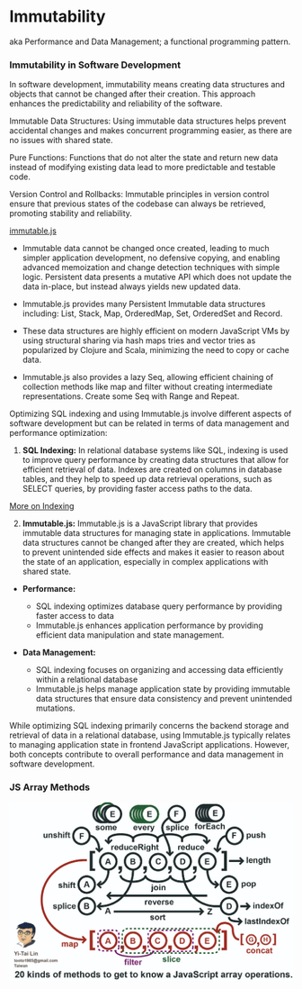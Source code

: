 # Immutability
aka Performance and Data Management; a functional programming pattern.

### Immutability in Software Development

In software development, immutability means creating data structures and objects that cannot be changed after their creation. This approach enhances the predictability and reliability of the software.

Immutable Data Structures: Using immutable data structures helps prevent accidental changes and makes concurrent programming easier, as there are no issues with shared state.

Pure Functions: Functions that do not alter the state and return new data instead of modifying existing data lead to more predictable and testable code.

Version Control and Rollbacks: Immutable principles in version control ensure that previous states of the codebase can always be retrieved, promoting stability and reliability.

[immutable.js](https://immutable-js.com/)

- Immutable data cannot be changed once created, leading to much simpler application development, no defensive copying, and enabling advanced memoization and change detection techniques with simple logic. Persistent data presents a mutative API which does not update the data in-place, but instead always yields new updated data.

- Immutable.js provides many Persistent Immutable data structures including: List, Stack, Map, OrderedMap, Set, OrderedSet and Record.

- These data structures are highly efficient on modern JavaScript VMs by using structural sharing via hash maps tries and vector tries as popularized by Clojure and Scala, minimizing the need to copy or cache data.

- Immutable.js also provides a lazy Seq, allowing efficient chaining of collection methods like map and filter without creating intermediate representations. Create some Seq with Range and Repeat.

Optimizing SQL indexing and using Immutable.js involve different aspects of software development but can be related in terms of data management and performance optimization:

1. **SQL Indexing:** In relational database systems like SQL, indexing is used to improve query performance by creating data structures that allow for efficient retrieval of data. Indexes are created on columns in database tables, and they help to speed up data retrieval operations, such as SELECT queries, by providing faster access paths to the data.

[More on Indexing](https://use-the-index-luke.com/)

2. **Immutable.js:** Immutable.js is a JavaScript library that provides immutable data structures for managing state in applications. Immutable data structures cannot be changed after they are created, which helps to prevent unintended side effects and makes it easier to reason about the state of an application, especially in complex applications with shared state.

- **Performance:**
    - SQL indexing optimizes database query performance by providing faster access to data
    - Immutable.js enhances application performance by providing efficient data manipulation and state management.

- **Data Management:**
    - SQL indexing focuses on organizing and accessing data efficiently within a relational database
    - Immutable.js helps manage application state by providing immutable data structures that ensure data consistency and prevent unintended mutations.

While optimizing SQL indexing primarily concerns the backend storage and retrieval of data in a relational database, using Immutable.js typically relates to managing application state in frontend JavaScript applications. However, both concepts contribute to overall performance and data management in software development.

### JS Array Methods

![JS Array Methods](./js-array-methods.png)
